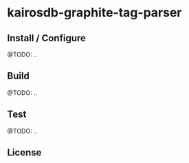 kairosdb-graphite-tag-parser
============================


Install / Configure
-------------------

@TODO: ..

Build
-----

@TODO: ..

Test
----

@TODO: ..

License
-------
